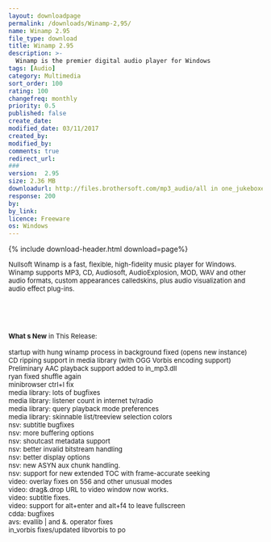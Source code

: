 ```yaml
---
layout: downloadpage
permalink: /downloads/Winamp-2,95/
name: Winamp 2.95
file_type: download
title: Winamp 2.95
description: >-
  Winamp is the premier digital audio player for Windows
tags: [Audio]
category: Multimedia
sort_order: 100
rating: 100
changefreq: monthly
priority: 0.5
published: false
create_date:
modified_date: 03/11/2017
created_by:
modified_by:
comments: true
redirect_url:
###
version:  2.95
size: 2.36 MB
downloadurl: http://files.brothersoft.com/mp3_audio/all in one_jukeboxes/winamp295.exe
response: 200
by:
by_link:
licence: Freeware
os: Windows
---
```


{% include download-header.html download=page%}

<p style="fix-download-text !important">
<p><font size="2">Nullsoft Winamp is a fast, flexible, high-fidelity music player for Windows. Winamp supports MP3, CD, Audiosoft, AudioExplosion, MOD, WAV and other audio formats, custom appearances calledskins, plus audio visualization and audio effect plug-ins.</font></p>
<!-- google_ad_section_end -->
<p><font size="2">&#160;</font></p>
<div class="celltext_big"><br />
<br />
<font size="2"><strong>What s New</strong> in This Release:<br />
<br />
startup with hung winamp process in background fixed (opens new instance)<br />
CD ripping support in media library (with OGG Vorbis encoding support)<br />
Preliminary AAC playback support added to in_mp3.dll<br />
ryan fixed shuffle again<br />
minibrowser ctrl+l fix<br />
media library: lots of bugfixes<br />
media library: listener count in internet tv/radio<br />
media library: query playback mode preferences<br />
media library: skinnable list/treeview selection colors<br />
nsv: subtitle bugfixes<br />
nsv: more buffering options<br />
nsv: shoutcast metadata support<br />
nsv: better invalid bitstream handling<br />
nsv: better display options<br />
nsv: new ASYN aux chunk handling.<br />
nsv: support for new extended TOC with frame-accurate seeking<br />
video: overlay fixes on 556 and other unusual modes<br />
video: drag&amp;.drop URL to video window now works.<br />
video: subtitle fixes.<br />
video: support for alt+enter and alt+f4 to leave fullscreen<br />
cdda: bugfixes<br />
avs: evallib | and &amp;. operator fixes<br />
in_vorbis fixes/updated libvorbis to po</font></div></p>

